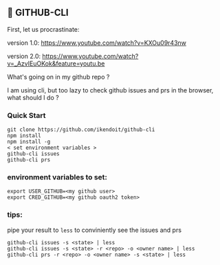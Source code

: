## :rocket: GITHUB-CLI

First, let us procrastinate: 

version 1.0: https://www.youtube.com/watch?v=KXOu09r43nw

version 2.0: https://www.youtube.com/watch?v=_AzvIEuOKok&feature=youtu.be

What's going on in my github repo ? 

I am using cli, but too lazy to check github issues and prs in the browser, what should I do ? 

### Quick Start

```
git clone https://github.com/ikendoit/github-cli
npm install 
npm install -g 
< set environment variables >
github-cli issues
github-cli prs
```

### environment variables to set: 

```
export USER_GITHUB=<my github user>
export CRED_GITHUB=<my github oauth2 token>
```

### tips: 

pipe your result to `less` to conviniently see the issues and prs

```
github-cli issues -s <state> | less
github-cli issues -s <state> -r <repo> -o <owner name> | less
github-cli prs -r <repo> -o <owner name> -s <state> | less
```
